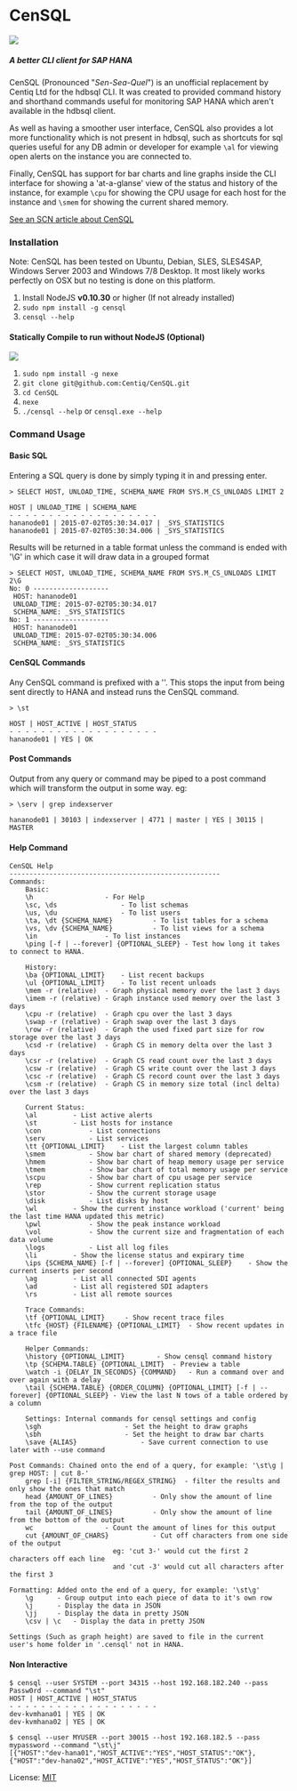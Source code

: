
# CenSQL

<img src="http://i.imgur.com/ueZN0t8.gif"></img>

##### A better CLI client for SAP HANA

CenSQL (Pronounced "<i>Sen-Sea-Quel</i>") is an unofficial replacement by Centiq Ltd for the hdbsql CLI. It was created to provided command history and shorthand commands useful for monitoring SAP HANA which aren't available in the hdbsql client.

As well as having a smoother user interface, CenSQL also provides a lot more functionality which is not present in hdbsql, such as shortcuts for sql queries useful for any DB admin or developer for example <code>\al</code> for viewing open alerts on the instance you are connected to.

Finally, CenSQL has support for bar charts and line graphs inside the CLI interface for showing a 'at-a-glanse' view of the status and history of the instance, for example <code>\cpu</code> for showing the CPU usage for each host for the instance and <code>\smem</code> for showing the current shared memory.


<a href="http://scn.sap.com/community/developer-center/hana/blog/2015/09/18/announcing-censql-a-cli-client-for-sap-hana">See an SCN article about CenSQL</a>

### Installation
Note: CenSQL has been tested on Ubuntu, Debian, SLES, SLES4SAP, Windows Server 2003 and Windows 7/8 Desktop. It most likely works perfectly on OSX but no testing is done on this platform.

<ol>
  <li>Install NodeJS <strong>v0.10.30</strong> or higher (If not already installed)</li>
  <li><code>sudo npm install -g censql</code></li>
  <li><code>censql --help</code></li>
</ol>

#### Statically Compile to run without NodeJS (Optional)
<img src="http://i.giphy.com/3o7TKI8PcyvI78VmKI.gif"></img>
<ol>
  <li><code>sudo npm install -g nexe</code></li>
  <li><code>git clone git@github.com:Centiq/CenSQL.git</code></li>
  <li><code>cd CenSQL</code></li>
  <li><code>nexe</code></li>
  <li><code>./censql --help</code> or <code>censql.exe --help</code></li>
</ol>

### Command Usage

#### Basic SQL
Entering a SQL query is done by simply typing it in and pressing enter.

```
> SELECT HOST, UNLOAD_TIME, SCHEMA_NAME FROM SYS.M_CS_UNLOADS LIMIT 2

HOST | UNLOAD_TIME | SCHEMA_NAME
- - - - - - - - - - - - - - - - - - - 
hananode01 | 2015-07-02T05:30:34.017 | _SYS_STATISTICS
hananode01 | 2015-07-02T05:30:34.006 | _SYS_STATISTICS
```

Results will be returned in a table format unless the command is ended with '\G' in which case it will draw data in a grouped format

```
> SELECT HOST, UNLOAD_TIME, SCHEMA_NAME FROM SYS.M_CS_UNLOADS LIMIT 2\G
No: 0 -------------------
 HOST: hananode01
 UNLOAD_TIME: 2015-07-02T05:30:34.017
 SCHEMA_NAME: _SYS_STATISTICS
No: 1 -------------------
 HOST: hananode01
 UNLOAD_TIME: 2015-07-02T05:30:34.006
 SCHEMA_NAME: _SYS_STATISTICS
```

#### CenSQL Commands
Any CenSQL command is prefixed with a '\'. This stops the input from being sent directly to HANA and instead runs the CenSQL command.

```
> \st

HOST | HOST_ACTIVE | HOST_STATUS
- - - - - - - - - - - - - - - - - - - 
hananode01 | YES | OK
```

#### Post Commands
Output from any query or command may be piped to a post command which will transform the output in some way. eg:
```
> \serv | grep indexserver

hananode01 | 30103 | indexserver | 4771 | master | YES | 30115 | MASTER
```

#### Help Command
```
CenSQL Help
-----------------------------------------------------
Commands:
	Basic:
	\h					- For Help
	\sc, \ds				- To list schemas
	\us, \du				- To list users
	\ta, \dt {SCHEMA_NAME}			- To list tables for a schema
	\vs, \dv {SCHEMA_NAME}			- To list views for a schema
	\in					- To list instances
	\ping [-f | --forever] {OPTIONAL_SLEEP}	- Test how long it takes to connect to HANA.
	
	History:
	\ba {OPTIONAL_LIMIT}	- List recent backups
	\ul {OPTIONAL_LIMIT}	- To list recent unloads
	\mem -r (relative)	- Graph physical memory over the last 3 days
	\imem -r (relative)	- Graph instance used memory over the last 3 days
	\cpu -r (relative)	- Graph cpu over the last 3 days
	\swap -r (relative)	- Graph swap over the last 3 days
	\row -r (relative)	- Graph the used fixed part size for row storage over the last 3 days
	\csd -r (relative)	- Graph CS in memory delta over the last 3 days
	\csr -r (relative)	- Graph CS read count over the last 3 days
	\csw -r (relative)	- Graph CS write count over the last 3 days
	\csc -r (relative)	- Graph CS record count over the last 3 days
	\csm -r (relative)	- Graph CS in memory size total (incl delta) over the last 3 days
	
	Current Status:
	\al			- List active alerts
	\st			- List hosts for instance
	\con			- List connections
	\serv			- List services
	\tt {OPTIONAL_LIMIT}	- List the largest column tables
	\smem			- Show bar chart of shared memory (deprecated)
	\hmem			- Show bar chart of heap memory usage per service
	\tmem			- Show bar chart of total memory usage per service
	\scpu			- Show bar chart of cpu usage per service
	\rep			- Show current replication status
	\stor			- Show the current storage usage
	\disk			- List disks by host
	\wl			- Show the current instance workload ('current' being the last time HANA updated this metric)
	\pwl			- Show the peak instance workload
	\vol			- Show the current size and fragmentation of each data volume
	\logs			- List all log files
	\li			- Show the license status and expirary time
	\ips {SCHEMA_NAME} [-f | --forever] {OPTIONAL_SLEEP}	- Show the current inserts per second
	\ag			- List all connected SDI agents
	\ad			- List all registered SDI adapters
	\rs			- List all remote sources

	Trace Commands:
	\tf {OPTIONAL_LIMIT}	 - Show recent trace files
	\tfc {HOST} {FILENAME} {OPTIONAL_LIMIT}	 - Show recent updates in a trace file

	Helper Commands:
	\history {OPTIONAL_LIMIT}		 - Show censql command history
	\tp {SCHEMA.TABLE} {OPTIONAL_LIMIT}	 - Preview a table
	\watch -i {DELAY_IN_SECONDS} {COMMAND}	 - Run a command over and over again with a delay
	\tail {SCHEMA.TABLE} {ORDER_COLUMN} {OPTIONAL_LIMIT} [-f | --forever] {OPTIONAL_SLEEP} - View the last N tows of a table ordered by a column

	Settings: Internal commands for censql settings and config
	\sgh					 - Set the height to draw graphs
	\sbh					 - Set the height to draw bar charts
	\save {ALIAS}				 - Save current connection to use later with --use command

Post Commands: Chained onto the end of a query, for example: '\st\g | grep HOST: | cut 8-'
	grep [-i] {FILTER_STRING/REGEX_STRING}	- filter the results and only show the ones that match
	head {AMOUNT_OF_LINES}			- Only show the amount of line from the top of the output
	tail {AMOUNT_OF_LINES}			- Only show the amount of line from the bottom of the output
	wc 					- Count the amount of lines for this output
	cut {AMOUNT_OF_CHARS}			- Cut off characters from one side of the output
						  eg: 'cut 3-' would cut the first 2 characters off each line
						  and 'cut -3' would cut all characters after the first 3

Formatting: Added onto the end of a query, for example: '\st\g'
	\g		- Group output into each piece of data to it's own row
	\j		- Display the data in JSON
	\jj		- Display the data in pretty JSON
	\csv | \c	- Display the data in pretty JSON

Settings (Such as graph height) are saved to file in the current user's home folder in '.censql' not in HANA.
```

#### Non Interactive
```
$ censql --user SYSTEM --port 34315 --host 192.168.182.240 --pass Passw0rd --command "\st"
HOST | HOST_ACTIVE | HOST_STATUS
- - - - - - - - - - - - - - - - - - - 
dev-kvmhana01 | YES | OK
dev-kvmhana02 | YES | OK

$ censql --user MYUSER --port 30015 --host 192.168.182.5 --pass mypassword --command "\st\j"
[{"HOST":"dev-hana01","HOST_ACTIVE":"YES","HOST_STATUS":"OK"},{"HOST":"dev-hana02","HOST_ACTIVE":"YES","HOST_STATUS":"OK"}]
```

License: <a href="https://github.com/Centiq/CenSQL/blob/master/license.md">MIT</a>
